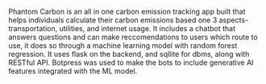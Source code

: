 Phantom Carbon is an all in one carbon emission tracking app built that helps individuals calculate 
their 
carbon emissions based one 3 aspects- transportation, utilities, and internet usage. 
It includes a chatbot that answers questions and can make reccomendations to users which route to 
use, it does so through a machine learning model with random forest regression.
It uses flask on the backend, and sqllite for dbms, along with RESTful API. Botpress was used to 
make the bots to include generative AI features integrated with the ML model.


